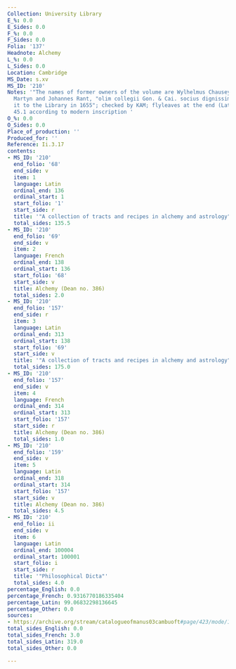 ```yaml
---
Collection: University Library
E_%: 0.0
E_Sides: 0.0
F_%: 0.0
F_Sides: 0.0
Folia: '137'
Headnote: Alchemy
L_%: 0.0
L_Sides: 0.0
Location: Cambridge
MS_Date: s.xv
MS_ID: '210'
Notes: '"The names of former owners of the volume are Wylhelmus Chausey, Wylhelmns
  Martyn and Johannes Rant, "olim collegii Gon. & Cai. socius dignissimos," who presented
  it to the Library in 1655"; checked by KAM; flyleaves at the end (Latin) from Digest
  45.1 according to modern inscription '
O_%: 0.0
O_Sides: 0.0
Place_of_production: ''
Produced_for: ''
Reference: Ii.3.17
contents:
- MS_ID: '210'
  end_folio: '68'
  end_side: v
  item: 1
  language: Latin
  ordinal_end: 136
  ordinal_start: 1
  start_folio: '1'
  start_side: r
  title: '"A collection of tracts and recipes in alchemy and astrology"'
  total_sides: 135.5
- MS_ID: '210'
  end_folio: '69'
  end_side: v
  item: 2
  language: French
  ordinal_end: 138
  ordinal_start: 136
  start_folio: '68'
  start_side: v
  title: Alchemy (Dean no. 386)
  total_sides: 2.0
- MS_ID: '210'
  end_folio: '157'
  end_side: r
  item: 3
  language: Latin
  ordinal_end: 313
  ordinal_start: 138
  start_folio: '69'
  start_side: v
  title: '"A collection of tracts and recipes in alchemy and astrology"'
  total_sides: 175.0
- MS_ID: '210'
  end_folio: '157'
  end_side: v
  item: 4
  language: French
  ordinal_end: 314
  ordinal_start: 313
  start_folio: '157'
  start_side: r
  title: Alchemy (Dean no. 386)
  total_sides: 1.0
- MS_ID: '210'
  end_folio: '159'
  end_side: v
  item: 5
  language: Latin
  ordinal_end: 318
  ordinal_start: 314
  start_folio: '157'
  start_side: v
  title: Alchemy (Dean no. 386)
  total_sides: 4.5
- MS_ID: '210'
  end_folio: ii
  end_side: v
  item: 6
  language: Latin
  ordinal_end: 100004
  ordinal_start: 100001
  start_folio: i
  start_side: r
  title: '"Philosophical Dicta"'
  total_sides: 4.0
percentage_English: 0.0
percentage_French: 0.9316770186335404
percentage_Latin: 99.06832298136645
percentage_Other: 0.0
sources:
- https://archive.org/stream/catalogueofmanus03cambuoft#page/423/mode/1up
total_sides_English: 0.0
total_sides_French: 3.0
total_sides_Latin: 319.0
total_sides_Other: 0.0

---
```

